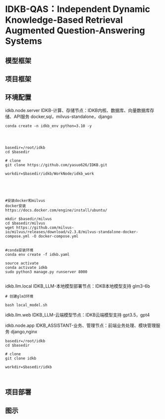 
# IDKB-QAS：Independent Dynamic Knowledge-Based Retrieval Augmented Question-Answering Systems

## 模型框架


## 项目框架


## 环境配置


idkb.node.server
IDKB-计算、存储节点：IDKB内核、数据库、向量数据库存储、API服务
docker,sql，milvus-standalone，django

```
conda create -n idkb_env python=3.10 -y




basedir=/root/idkb
cd $basedir

# clone
git clone https://github.com/yasuo626/IDKB.git

workdir=$basedir/idkb/WorkNode/idkb_work





#安装docker和milvus
docker安装
https://docs.docker.com/engine/install/ubuntu/

mkdir $basedir/milvus
cd $basedir/milvus
wget https://github.com/milvus-io/milvus/releases/download/v2.3.8/milvus-standalone-docker-compose.yml -O docker-compose.yml


#conda安装环境
conda env create -f idkb.yaml

source activate
conda activate idkb
sudo python3 manage.py runserver 8000


```



idkb.llm.local
IDKB_LLM-本地模型部署节点：IDKB本地模型支持
glm3-6b

```
# 创建glm3环境

bash local_model.sh

```


idkb.llm.web
IDKB_LLM-云端模型节点：IDKB云端模型支持
gpt3.5，gpt4



idkb.node.app
IDKB_ASSISTANT-业务、管理节点：前端业务处理、模块管理服务
django,nginx

```
basedir=/root/idkb
cd $basedir

# clone
git clone idkb

workdir=$basedir/idkb



```

## 项目部署

## 图示

